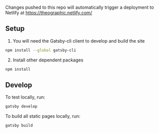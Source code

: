 Changes pushed to this repo will automatically trigger a deployment to Netlify at https://theographic.netlify.com/

## Setup

1. You will need the Gatsby-cli client to develop and build the site
``` sh
npm install --global gatsby-cli
```

2. Install other dependent packages

``` sh
npm install
```

## Develop
To test locally, run:
``` sh
gatsby develop
```

To build all static pages locally, run:
``` sh
gatsby build
```

